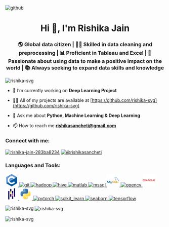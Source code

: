 ![github](https://img.shields.io/badge/GitHub-000000?style=for-the-badge&logo=GitHub&logoColor=Black)

<h1 align="center">Hi 👋, I'm Rishika Jain</h1>
<h3 align="center">🌎 Global data citizen | 🧑‍💻 Skilled in data cleaning and preprocessing | 📊 Proficient in Tableau and Excel | 🚀 Passionate about using data to make a positive impact on the world | 📚 Always seeking to expand data skills and knowledge</h3>

<p align="left"> <img src="https://komarev.com/ghpvc/?username=rishika-svg&label=Profile%20views&color=0e75b6&style=flat" alt="rishika-svg" /> </p>

- 🔭 I’m currently working on **Deep Learning Project**

- 👨‍💻 All of my projects are available at [https://github.com/rishika-svg](https://github.com/rishika-svg)

- 💬 Ask me about **Python, Machine Learning & Deep Learning**

- 📫 How to reach me **rishikasancheti@gmail.com**

<h3 align="left">Connect with me:</h3>
<p align="left">
<a href="https://linkedin.com/in/rishika-jain-283ba8234" target="blank"><img align="center" src="https://raw.githubusercontent.com/rahuldkjain/github-profile-readme-generator/master/src/images/icons/Social/linked-in-alt.svg" alt="rishika-jain-283ba8234" height="30" width="40" /></a>
<a href="https://www.hackerrank.com/@rishikasancheti" target="blank"><img align="center" src="https://raw.githubusercontent.com/rahuldkjain/github-profile-readme-generator/master/src/images/icons/Social/hackerrank.svg" alt="@rishikasancheti" height="30" width="40" /></a>
</p>

<h3 align="left">Languages and Tools:</h3>
<p align="left"> <a href="https://www.cprogramming.com/" target="_blank" rel="noreferrer"> <img src="https://raw.githubusercontent.com/devicons/devicon/master/icons/c/c-original.svg" alt="c" width="40" height="40"/> </a> <a href="https://git-scm.com/" target="_blank" rel="noreferrer"> <img src="https://www.vectorlogo.zone/logos/git-scm/git-scm-icon.svg" alt="git" width="40" height="40"/> </a> <a href="https://hadoop.apache.org/" target="_blank" rel="noreferrer"> <img src="https://www.vectorlogo.zone/logos/apache_hadoop/apache_hadoop-icon.svg" alt="hadoop" width="40" height="40"/> </a> <a href="https://hive.apache.org/" target="_blank" rel="noreferrer"> <img src="https://www.vectorlogo.zone/logos/apache_hive/apache_hive-icon.svg" alt="hive" width="40" height="40"/> </a> <a href="https://www.mathworks.com/" target="_blank" rel="noreferrer"> <img src="https://upload.wikimedia.org/wikipedia/commons/2/21/Matlab_Logo.png" alt="matlab" width="40" height="40"/> </a> <a href="https://www.microsoft.com/en-us/sql-server" target="_blank" rel="noreferrer"> <img src="https://www.svgrepo.com/show/303229/microsoft-sql-server-logo.svg" alt="mssql" width="40" height="40"/> </a> <a href="https://www.mysql.com/" target="_blank" rel="noreferrer"> <img src="https://raw.githubusercontent.com/devicons/devicon/master/icons/mysql/mysql-original-wordmark.svg" alt="mysql" width="40" height="40"/> </a> <a href="https://opencv.org/" target="_blank" rel="noreferrer"> <img src="https://www.vectorlogo.zone/logos/opencv/opencv-icon.svg" alt="opencv" width="40" height="40"/> </a> <a href="https://www.oracle.com/" target="_blank" rel="noreferrer"> <img src="https://raw.githubusercontent.com/devicons/devicon/master/icons/oracle/oracle-original.svg" alt="oracle" width="40" height="40"/> </a> <a href="https://pandas.pydata.org/" target="_blank" rel="noreferrer"> <img src="https://raw.githubusercontent.com/devicons/devicon/2ae2a900d2f041da66e950e4d48052658d850630/icons/pandas/pandas-original.svg" alt="pandas" width="40" height="40"/> </a> <a href="https://www.python.org" target="_blank" rel="noreferrer"> <img src="https://raw.githubusercontent.com/devicons/devicon/master/icons/python/python-original.svg" alt="python" width="40" height="40"/> </a> <a href="https://pytorch.org/" target="_blank" rel="noreferrer"> <img src="https://www.vectorlogo.zone/logos/pytorch/pytorch-icon.svg" alt="pytorch" width="40" height="40"/> </a> <a href="https://scikit-learn.org/" target="_blank" rel="noreferrer"> <img src="https://upload.wikimedia.org/wikipedia/commons/0/05/Scikit_learn_logo_small.svg" alt="scikit_learn" width="40" height="40"/> </a> <a href="https://seaborn.pydata.org/" target="_blank" rel="noreferrer"> <img src="https://seaborn.pydata.org/_images/logo-mark-lightbg.svg" alt="seaborn" width="40" height="40"/> </a> <a href="https://www.tensorflow.org" target="_blank" rel="noreferrer"> <img src="https://www.vectorlogo.zone/logos/tensorflow/tensorflow-icon.svg" alt="tensorflow" width="40" height="40"/> </a> </p>

<p><img align="left" src="https://github-readme-stats.vercel.app/api/top-langs?username=rishika-svg&show_icons=true&locale=en&layout=compact" alt="rishika-svg" /></p>

<p>&nbsp;<img align="center" src="https://github-readme-stats.vercel.app/api?username=rishika-svg&show_icons=true&locale=en" alt="rishika-svg" /></p>

<p><img align="center" src="https://github-readme-streak-stats.herokuapp.com/?user=rishika-svg&" alt="rishika-svg" /></p>
